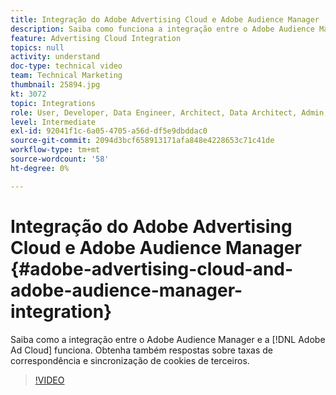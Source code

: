 ```yaml
---
title: Integração do Adobe Advertising Cloud e Adobe Audience Manager
description: Saiba como funciona a integração entre o Adobe Audience Manager e o Adobe Ad Cloud. Obtenha também respostas sobre taxas de correspondência e sincronização de cookies de terceiros.
feature: Advertising Cloud Integration
topics: null
activity: understand
doc-type: technical video
team: Technical Marketing
thumbnail: 25894.jpg
kt: 3072
topic: Integrations
role: User, Developer, Data Engineer, Architect, Data Architect, Admin, Leader
level: Intermediate
exl-id: 92041f1c-6a05-4705-a56d-df5e9dbddac0
source-git-commit: 2094d3bcf658913171afa848e4228653c71c41de
workflow-type: tm+mt
source-wordcount: '58'
ht-degree: 0%

---
```


# Integração do Adobe Advertising Cloud e Adobe Audience Manager {#adobe-advertising-cloud-and-adobe-audience-manager-integration}

Saiba como a integração entre o Adobe Audience Manager e a [!DNL Adobe Ad Cloud] funciona. Obtenha também respostas sobre taxas de correspondência e sincronização de cookies de terceiros.

>[!VIDEO](https://video.tv.adobe.com/v/25894/?quality=12)

